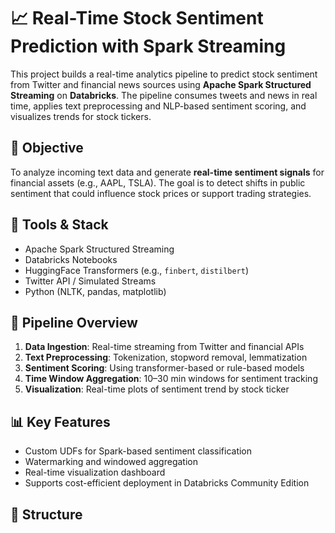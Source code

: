 # 📈 Real-Time Stock Sentiment Prediction with Spark Streaming

This project builds a real-time analytics pipeline to predict stock sentiment from Twitter and financial news sources using **Apache Spark Structured Streaming** on **Databricks**. The pipeline consumes tweets and news in real time, applies text preprocessing and NLP-based sentiment scoring, and visualizes trends for stock tickers.

## 🚀 Objective

To analyze incoming text data and generate **real-time sentiment signals** for financial assets (e.g., AAPL, TSLA). The goal is to detect shifts in public sentiment that could influence stock prices or support trading strategies.

## 🔧 Tools & Stack

- Apache Spark Structured Streaming
- Databricks Notebooks
- HuggingFace Transformers (e.g., `finbert`, `distilbert`)
- Twitter API / Simulated Streams
- Python (NLTK, pandas, matplotlib)

## 🧠 Pipeline Overview

1. **Data Ingestion**: Real-time streaming from Twitter and financial APIs
2. **Text Preprocessing**: Tokenization, stopword removal, lemmatization
3. **Sentiment Scoring**: Using transformer-based or rule-based models
4. **Time Window Aggregation**: 10–30 min windows for sentiment tracking
5. **Visualization**: Real-time plots of sentiment trend by stock ticker

## 📊 Key Features

- Custom UDFs for Spark-based sentiment classification
- Watermarking and windowed aggregation
- Real-time visualization dashboard
- Supports cost-efficient deployment in Databricks Community Edition

## 📁 Structure

